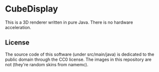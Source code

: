 # CubeDisplay
This is a 3D renderer written in pure Java. There is no hardware acceleration.

## License
The source code of this software (under src/main/java) is dedicated to the public domain through the CC0 license. The images in this repository are not (they're random skins from namemc).
